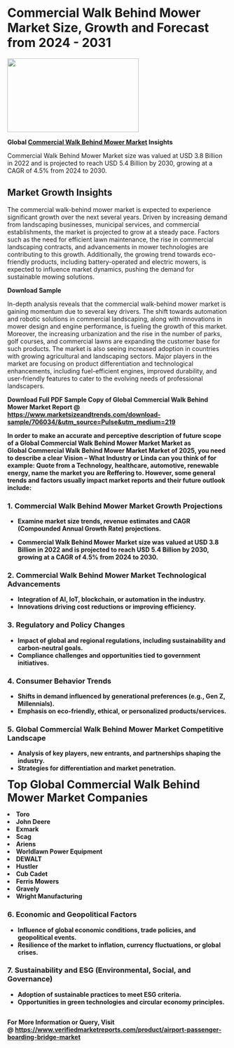 <H1>Commercial Walk Behind Mower Market Size, Growth and Forecast from 2024 - 2031</H1><img class="aligncenter size-medium wp-image-584254" src="https://thirdeyenews.in/wp-content/uploads/2024/09/Global-Market-Research-300x168.jpeg" alt="" width="300" height="168" /><p><strong>Global&nbsp;<a href="https://www.marketsizeandtrends.com/download-sample/706034/&amp;utm_source=Pulse&amp;utm_medium=219">Commercial Walk Behind Mower Market</a> Insights</strong></p><p>Commercial Walk Behind Mower Market size was valued at USD 3.8 Billion in 2022 and is projected to reach USD 5.4 Billion by 2030, growing at a CAGR of 4.5% from 2024 to 2030.</p><p><h2>Market Growth Insights</h2> <p>The commercial walk-behind mower market is expected to experience significant growth over the next several years. Driven by increasing demand from landscaping businesses, municipal services, and commercial establishments, the market is projected to grow at a steady pace. Factors such as the need for efficient lawn maintenance, the rise in commercial landscaping contracts, and advancements in mower technologies are contributing to this growth. Additionally, the growing trend towards eco-friendly products, including battery-operated and electric mowers, is expected to influence market dynamics, pushing the demand for sustainable mowing solutions.</p> <p><strong>Download Sample</strong></p> <p>In-depth analysis reveals that the commercial walk-behind mower market is gaining momentum due to several key drivers. The shift towards automation and robotic solutions in commercial landscaping, along with innovations in mower design and engine performance, is fueling the growth of this market. Moreover, the increasing urbanization and the rise in the number of parks, golf courses, and commercial lawns are expanding the customer base for such products. The market is also seeing increased adoption in countries with growing agricultural and landscaping sectors. Major players in the market are focusing on product differentiation and technological enhancements, including fuel-efficient engines, improved durability, and user-friendly features to cater to the evolving needs of professional landscapers.</p> <p><strong></p><p><span class=""><strong>Download Full PDF Sample Copy of Global Commercial Walk Behind Mower Market Report</strong> @ <a href="https://www.marketsizeandtrends.com/download-sample/706034/&amp;utm_source=Pulse&amp;utm_medium=219" target="_blank">https://www.marketsizeandtrends.com/download-sample/706034/&amp;utm_source=Pulse&amp;utm_medium=219</a></span></p><p>In order to make an accurate and perceptive description of future scope of a Global&nbsp;Commercial Walk Behind Mower Market Market as Global&nbsp;Commercial Walk Behind Mower Market Market of 2025, you need to describe a clear Vision &ndash; What Industry or Linda can you think of for example: Quote from a Technology, healthcare, automotive, renewable energy, name the market you are Reffering to. However, some general trends and factors usually impact market reports and their future outlook include:</p><h3>1.&nbsp;<strong>Commercial Walk Behind Mower Market Growth Projections</strong></h3><ul><li>Examine market size trends, revenue estimates and CAGR (Compounded Annual Growth Rate) projections.</li><li><p>Commercial Walk Behind Mower Market size was valued at USD 3.8 Billion in 2022 and is projected to reach USD 5.4 Billion by 2030, growing at a CAGR of 4.5% from 2024 to 2030.</p></li></ul><h3>2.&nbsp;<strong>Commercial Walk Behind Mower Market Technological Advancements</strong></h3><ul><li>Integration of AI, IoT, blockchain, or automation in the industry.</li><li>Innovations driving cost reductions or improving efficiency.</li></ul><h3>3.&nbsp;<strong>Regulatory and Policy Changes</strong></h3><ul><li>Impact of global and regional regulations, including sustainability and carbon-neutral goals.</li><li>Compliance challenges and opportunities tied to government initiatives.</li></ul><h3>4.&nbsp;<strong>Consumer Behavior Trends</strong></h3><ul><li>Shifts in demand influenced by generational preferences (e.g., Gen Z, Millennials).</li><li>Emphasis on eco-friendly, ethical, or personalized products/services.</li></ul><h3>5.&nbsp;<strong>Global Commercial Walk Behind Mower Market Competitive Landscape</strong></h3><ul><li>Analysis of key players, new entrants, and partnerships shaping the industry.</li><li>Strategies for differentiation and market penetration.</li></ul><p data-pm-slice="1 1 []"><span style="color: inherit; font-family: inherit; font-size: 25px;">Top Global Commercial Walk Behind Mower Market Companies</span></p><div class="" data-test-id=""><p><li>Toro</li><li> John Deere</li><li> Exmark</li><li> Scag</li><li> Ariens</li><li> Worldlawn Power Equipment</li><li> DEWALT</li><li> Hustler</li><li> Cub Cadet</li><li> Ferris Mowers</li><li> Gravely</li><li> Wright Manufacturing</li></p></div><h3>6.&nbsp;<strong>Economic and Geopolitical Factors</strong></h3><ul><li>Influence of global economic conditions, trade policies, and geopolitical events.</li><li>Resilience of the market to inflation, currency fluctuations, or global crises.</li></ul><h3>7.&nbsp;<strong>Sustainability and ESG (Environmental, Social, and Governance)</strong></h3><ul><li>Adoption of sustainable practices to meet ESG criteria.</li><li>Opportunities in green technologies and circular economy principles.</li></ul><h2><strong style="font-size: 14px;">For More Information or Query, Visit @&nbsp;</strong><a style="background-color: #ffffff; font-size: 14px;" href="https://www.marketsizeandtrends.com/report/commercial-walk-behind-mower-market/" target="_blank">https://www.verifiedmarketreports.com/product/airport-passenger-boarding-bridge-market</a></h2>
